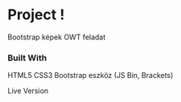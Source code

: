 # Project !
  Bootstrap képek OWT feladat
  
### Built With

HTML5
CSS3
Bootstrap
eszköz (JS Bin, Brackets)

Live Version

